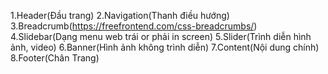 1.Header(Đầu trang)
2.Navigation(Thanh điều hướng)
3.Breadcrumb(https://freefrontend.com/css-breadcrumbs/)
4.Slidebar(Dạng menu web trái or phải in screen)
5.Slider(Trình diễn hình ảnh, video)
6.Banner(Hình ảnh không trình diễn)
7.Content(Nội dung chính)
8.Footer(Chân Trang)
